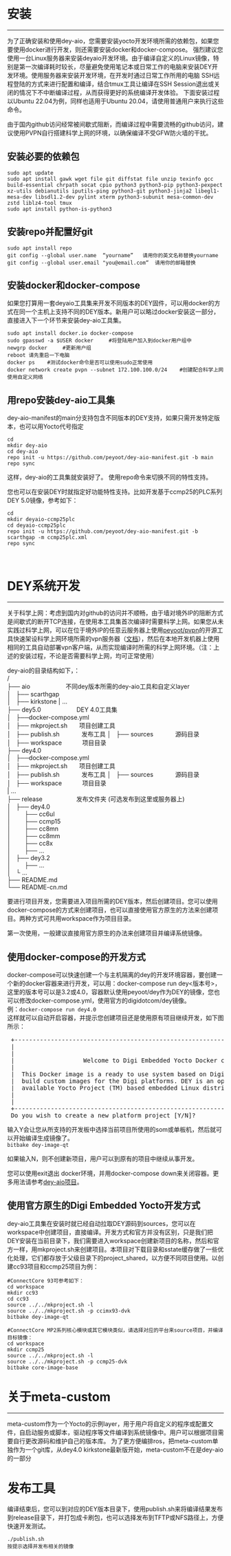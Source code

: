 # 安装
---

为了正确安装和使用dey-aio，您需要安装yocto开发环境所需的依赖包，如果您要使用docker进行开发，则还需要安装docker和docker-compose。
强烈建议您使用一台Linux服务器来安装deyaio开发环境。由于编译自定义的Linux镜像，特别是第一次编译耗时较长，尽量避免使用笔记本或日常工作的电脑来安装DEY开发环境。使用服务器来安装开发环境，在开发时通过日常工作所用的电脑 SSH远程登陆的方式来进行配置和编译，结合tmux工具让编译在SSH Session退出或关闭的情况下不中断编译过程，从而获得更好的系统编译开发体验。
下面安装过程以Ubuntu 22.04为例，同样也适用于Ubuntu 20.04，请使用普通用户来执行这些命令。

由于国内github访问经常被间歇式阻断，而编译过程中需要流畅的github访问，建议使用PVPN自行搭建科学上网的环境，以确保编译不受GFW防火墙的干扰。

## 安装必要的依赖包
```
sudo apt update
sudo apt install gawk wget file git diffstat file unzip texinfo gcc build-essential chrpath socat cpio python3 python3-pip python3-pexpect xz-utils debianutils iputils-ping python3-git python3-jinja2 libegl1-mesa-dev libsdl1.2-dev pylint xterm python3-subunit mesa-common-dev zstd liblz4-tool tmux
sudo apt install python-is-python3
```


## 安装repo并配置好git

```
sudo apt install repo
git config --global user.name  “yourname”   请用你的英文名称替换yourname
git config --global user.email "you@email.com“  请用你的邮箱替换
```

## 安装docker和docker-compose

如果您打算用一套deyaio工具集来开发不同版本的DEY固件，可以用docker的方式在同一个主机上支持不同的DEY版本。新用户可以略过docker安装这一部分，直接进入下一个环节来安装dey-aio工具集。

```text-plain
sudo apt install docker.io docker-compose  
sudo gpasswd -a $USER docker     #将登陆用户加入到docker用户组中
newgrp docker     #更新用户组
reboot 请先重启一下电脑
docker ps    #测试docker命令是否可以使用sudo正常使用
docker network create pvpn --subnet 172.100.100.0/24    #创建配合科学上网使用自定义网络
```

## 用repo安装dey-aio工具集
dey-aio-manifest的main分支持包含不同版本的DEY支持，如果只需开发特定版本，也可以用Yocto代号指定

```
cd
mkdir dey-aio
cd dey-aio
repo init -u https://github.com/peyoot/dey-aio-manifest.git -b main 
repo sync
```

这样，dey-aio的工具集就安装好了。  使用repo命令来切换不同的特性支持。

您也可以在安装DEY时就指定好功能特性支持。比如开发基于ccmp25的PLC系列DEY 5.0镜像，参考如下：
```
cd
mkdir deyaio-ccmp25plc   
cd deyaio-ccmp25plc
repo init -u https://github.com/peyoot/dey-aio-manifest.git -b scarthgap -m ccmp25plc.xml   
repo sync
```
 

# DEY系统开发
---

关于科学上网：考虑到国内对github的访问并不顺畅，由于墙对境外IP的阻断方式是间歇式的断开TCP连接，在使用本工具集首次编译时需要科学上网。如果您从未实践过科学上网，可以在位于境外IP的任意云服务器上使用[peyoot/pvpn](https://www.github.com/peyoot/pvpn.git)的开源工具快速架设科学上网环境所需的vpn服务器（[文档](https://www.eccee.com/soft-platform/224.html)），然后在本地开发机器上使用相同的工具自动部署vpn客户端，从而实现编译时所需的科学上网环境。（注：上述的安装过程，不论是否需要科学上网，均可正常使用）

dey-aio的目录结构如下，：  
/  
├── aio                     不同dey版本所需的dey-aio工具和自定义layer  
│   ├── scarthgap       
│   ├── kirkstone
|    ...  
├── dey5.0                     DEY 4.0工具集  
│   ├──docker-compose.yml      
│   ├── mkproject.sh       项目创建工具    
│   ├── publish.sh             发布工具
│   ├── sources              源码目录  
│   ├── workspace            项目目录   
├── dey4.0  
│   ├──docker-compose.yml      
│   ├── mkproject.sh       项目创建工具    
│   ├── publish.sh             发布工具
│   ├── sources              源码目录  
│   ├── workspace            项目目录   
| ...  
├── release                    发布文件夹 (可选发布到这里或服务器上)  
│   ├── dey4.0                     
│        ├── cc6ul  
│        ├── ccmp15  
│        ├── cc8mn  
│        ├── cc8mm  
│        ├── cc8x  
│        ├── ...  
│   ├── dey3.2                     
│        ├── ...  
│   └ …  
├── README.md  
└── README-cn.md

要进行项目开发，您需要进入项目所需的DEY版本，然后创建项目。您可以使用docker-compose的方式来创建项目，也可以直接使用官方原生的方法来创建项目。两种方式可共用workspace作为项目目录。

第一次使用，一般建议直接用官方原生的办法来创建项目并编译系统镜像。

## 使用docker-compose的开发方式

docker-compose可以快速创建一个与主机隔离的dey的开发环境容器，要创建一个新的docker容器来进行开发，可以用：docker-compose run dey<版本号>，这里的版本号可以是3.2或4.0，容器默认使用peyoot/dey作为DEY的镜像，您也可以修改docker-compose.yml，使用官方的digidotcom/dey镜像。  
例：`docker-compose run dey4.0`  
这样就可以自动开启容器，并提示您创建项目还是使用原有项目继续开发，如下图所示：  
<pre>
 +------------------------------------------------------------------------------------+
 |                                                                                    |
 |                                                                                    |
 |                   Welcome to Digi Embedded Yocto Docker container                  |
 |                                                                                    |
 |  This Docker image is a ready to use system based on Digi Embedded Yocto (DEY) to  |
 |  build custom images for the Digi platforms. DEY is an open source and freely      |
 |  available Yocto Project (TM) based embedded Linux distribution.                   |
 |                                                                                    |
 |                                                                                    |
 +------------------------------------------------------------------------------------+
 Do you wish to create a new platform project [Y/N]?
</pre>
 
输入Y会让您从所支持的开发板中选择当前项目所使用的som或单板机，然后就可以开始编译生成镜像了。  
`bitbake dey-image-qt`  
  
如果输入N，则不创建新项目，用户可以到原有的项目中继续从事开发。

您可以使用exit退出 docker环境，并用docker-compose down来关闭容器。更多用法请参考[dey-aio项目](https://github.com/peyoot/dey-aio.git)。

## 使用官方原生的Digi Embedded Yocto开发方式

dey-aio工具集在安装时就已经自动拉取DEY源码到sources，您可以在workspace中创建项目，直接编译。开发方式和官方并没有区别，只是我们把DEY安装在当前目录下，我们需要进入workspace创建新项目的名称，然后和官方一样，用mkproject.sh来创建项目。本项目对下载目录和sstate缓存做了一些优化处理，它们都存放于父级目录下的project\_shared，以方便不同项目使用。以创建cc93项目和ccmp25项目为例：

```text-plain
#ConnectCore 93可参考如下：
cd workspace
mkdir cc93
cd cc93
source ../../mkproject.sh -l
source ../../mkproject.sh -p ccimx93-dvk
bitbake dey-image-qt

#ConnectCore MP2系列核心模块或其它模块类似，请选择对应的平台来source项目，并编译目标镜像：
cd workspace
mkdir ccmp25
source ../../mkproject.sh -l
source ../../mkproject.sh -p ccmp25-dvk
bitbake core-image-base
```

# 关于meta-custom
---
meta-custom作为一个Yocto的示例layer，用于用户将自定义的程序或配置文件，自启动服务或脚本，驱动程序等文件编译到系统镜像中。用户可以根据项目需要自行更改源码和维护自己的版本库。
为了更方便编排ros，把meta-custom单独作为一个git库，从dey4.0 kirkstone最新版开始，meta-custom不在是dey-aio的一部分

# 发布工具
编译结束后，您可以到对应的DEY版本目录下，使用publish.sh来将编译结果发布到release目录下，并打包成卡刷包，也可以选择发布到TFTP或NFS路径上，方便快速开发测试。

```text-plain
./publish.sh
按提示选择并发布相关的镜像
```